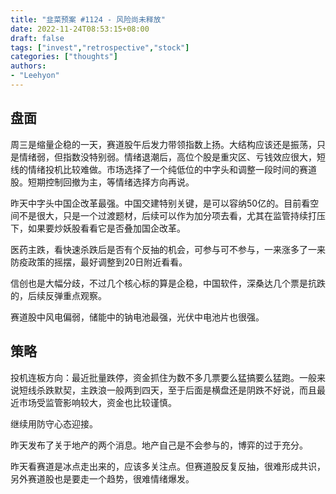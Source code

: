 ```yaml
---
title: "韭菜预案 #1124 - 风险尚未释放"
date: 2022-11-24T08:53:15+08:00
draft: false
tags: ["invest","retrospective","stock"]
categories: ["thoughts"]
authors:
- "Leehyon"
---
```


## 盘面

周三是缩量企稳的一天，赛道股午后发力带领指数上扬。大结构应该还是振荡，只是情绪弱，但指数没特别弱。情绪退潮后，高位个股是重灾区、亏钱效应很大，短线的情绪投机比较难做。市场选择了一个纯低位的中字头和调整一段时间的赛道股。短期控制回撤为主，等情绪选择方向再说。

昨天中字头中国企改革最强。中国交建特别关键，是可以容纳50亿的。目前看空间不是很大，只是一个过渡题材，后续可以作为加分项去看，尤其在监管持续打压下，如果要炒妖股看看它是否叠加国企改革。

医药主跌，看快速杀跌后是否有个反抽的机会，可参与可不参与，一来涨多了一来防疫政策的摇摆，最好调整到20日附近看看。

信创也是大幅分歧，不过几个核心标的算是企稳，中国软件，深桑达几个票是抗跌的，后续反弹重点观察。

赛道股中风电偏弱，储能中的钠电池最强，光伏中电池片也很强。

## 策略

投机连板方向：最近批量跌停，资金抓住为数不多几票要么猛搞要么猛跑。一般来说短线杀跌默契，主跌浪一般两到四天，至于后面是横盘还是阴跌不好说，而且最近市场受监管影响较大，资金也比较谨慎。

继续用防守心态迎接。

昨天发布了关于地产的两个消息。地产自己是不会参与的，博弈的过于充分。

昨天看赛道是冰点走出来的，应该多关注点。但赛道股反复反抽，很难形成共识，另外赛道股也是要走一个趋势，很难情绪爆发。


